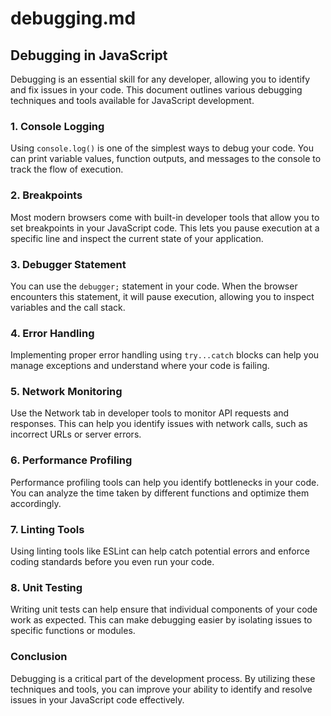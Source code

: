 # debugging.md

## Debugging in JavaScript

Debugging is an essential skill for any developer, allowing you to identify and fix issues in your code. This document outlines various debugging techniques and tools available for JavaScript development.

### 1. Console Logging
Using `console.log()` is one of the simplest ways to debug your code. You can print variable values, function outputs, and messages to the console to track the flow of execution.

### 2. Breakpoints
Most modern browsers come with built-in developer tools that allow you to set breakpoints in your JavaScript code. This lets you pause execution at a specific line and inspect the current state of your application.

### 3. Debugger Statement
You can use the `debugger;` statement in your code. When the browser encounters this statement, it will pause execution, allowing you to inspect variables and the call stack.

### 4. Error Handling
Implementing proper error handling using `try...catch` blocks can help you manage exceptions and understand where your code is failing.

### 5. Network Monitoring
Use the Network tab in developer tools to monitor API requests and responses. This can help you identify issues with network calls, such as incorrect URLs or server errors.

### 6. Performance Profiling
Performance profiling tools can help you identify bottlenecks in your code. You can analyze the time taken by different functions and optimize them accordingly.

### 7. Linting Tools
Using linting tools like ESLint can help catch potential errors and enforce coding standards before you even run your code.

### 8. Unit Testing
Writing unit tests can help ensure that individual components of your code work as expected. This can make debugging easier by isolating issues to specific functions or modules.

### Conclusion
Debugging is a critical part of the development process. By utilizing these techniques and tools, you can improve your ability to identify and resolve issues in your JavaScript code effectively.